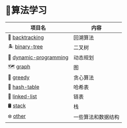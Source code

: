 # 🌠算法学习

项目名|内容
---|---
🍥 [backtracking] |  回溯算法
🏝 [binary-tree] |  二叉树
🐌 [dynamic-programming]  |  动态规划
🗺 [graph]  |  图
🐍 [greedy]  |  贪心算法
🎰 [hash-table]  |  哈希表
🔗 [linked-list]  |  链表
🛢 [stack] |  栈
❄️ [other] | 一些算法和数据结构 

[backtracking]: https://github.com/luolanmeet/algorithm/tree/master/backtracking/src/pers
[binary-tree]: https://github.com/luolanmeet/algorithm/tree/master/binary-tree/src/pers
[dynamic-programming]: https://github.com/luolanmeet/algorithm/tree/master/dynamic-programming/src/pers
[graph]: https://github.com/luolanmeet/algorithm/tree/master/graph/src/pers
[greedy]: https://github.com/luolanmeet/algorithm/tree/master/greedy/src/pers
[hash-table]: https://github.com/luolanmeet/algorithm/tree/master/hash-table/src/pers
[linked-list]: https://github.com/luolanmeet/algorithm/tree/master/linked-list/src/pers
[stack]: https://github.com/luolanmeet/algorithm/tree/master/stack/src/pers
[other]: https://github.com/luolanmeet/algorithm/tree/master/other/src/pers